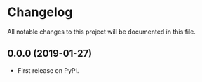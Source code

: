# Changelog

All notable changes to this project will be documented in this file.

## 0.0.0 (2019-01-27)

* First release on PyPI.